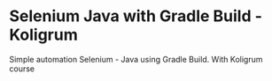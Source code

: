# Selenium Java with Gradle Build - Koligrum


Simple automation Selenium - Java using Gradle Build. With Koligrum course
